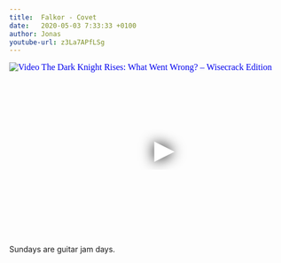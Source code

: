 ```yaml
---
title:  Falkor - Covet
date:   2020-05-03 7:33:33 +0100
author: Jonas
youtube-url: z3La7APfLSg 
---
```

<div class="video-container ">
<iframe
  width="560"
  height="315"
  src="https://www.youtube.com/embed/z3La7APfLSg"
  srcdoc="<style>*{padding:0;margin:0;overflow:hidden}html,body{height:100%}img,span{position:absolute;width:100%;top:0;bottom:0;margin:auto}span{height:1.5em;text-align:center;font:48px/1.5 sans-serif;color:white;text-shadow:0 0 0.5em black}</style><a href=https://www.youtube.com/embed/z3La7APfLSg?autoplay=1><img src=https://img.youtube.com/vi/z3La7APfLSg/hqdefault.jpg alt='Video The Dark Knight Rises: What Went Wrong? – Wisecrack Edition'><span>▶</span></a>"
  frameborder="0"
  allow="accelerometer; autoplay; encrypted-media; gyroscope; picture-in-picture"
  allowfullscreen
></iframe>
</div>

Sundays are guitar jam days.

